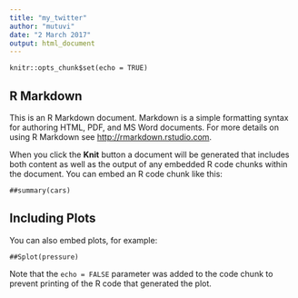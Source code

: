 ```yaml
---
title: "my_twitter"
author: "mutuvi"
date: "2 March 2017"
output: html_document
---
```


```{r setup, include=FALSE}
knitr::opts_chunk$set(echo = TRUE)
```

## R Markdown

This is an R Markdown document. Markdown is a simple formatting syntax for authoring HTML, PDF, and MS Word documents. For more details on using R Markdown see <http://rmarkdown.rstudio.com>.

When you click the **Knit** button a document will be generated that includes both content as well as the output of any embedded R code chunks within the document. You can embed an R code chunk like this:

```{r cars}
##summary(cars)
```

## Including Plots

You can also embed plots, for example:

```{r pressure, echo=FALSE}
##Splot(pressure)
```

Note that the `echo = FALSE` parameter was added to the code chunk to prevent printing of the R code that generated the plot.
